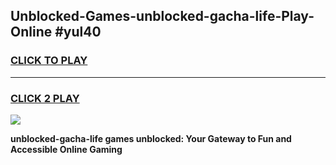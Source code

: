 
## Unblocked-Games-unblocked-gacha-life-Play-Online #yul40
<h3>
<a href="https://news.freeplayer.one?title=unblocked-gacha-life&ref=3">CLICK TO PLAY</a></h3>
<hr>

<h3>
<a href="https://news.freeplayer.one?title=unblocked-gacha-life&ref=3">CLICK 2 PLAY</a>
  
</h3>

<a href="https://news.freeplayer.one?title=unblocked-gacha-life&ref=3"><img src="https://clearcache.store/games.png"></a>


**unblocked-gacha-life games unblocked: Your Gateway to Fun and Accessible Online Gaming**
